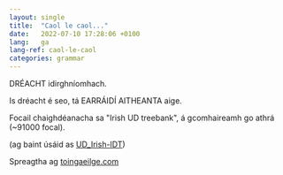 ```yaml
---
layout: single
title:  "Caol le caol..."
date:   2022-07-10 17:28:06 +0100
lang:   ga
lang-ref: caol-le-caol
categories: grammar
---
```


DRÉACHT idirghníomhach.

Is dréacht é seo, tá EARRÁIDÍ AITHEANTA aige.

<div id="vis"></div>

<script type="text/javascript">
  var spec = {{ site.data.caol_le_caol | jsonify }}
  vegaEmbed('#vis', spec).then(function(result) {
    // Access the Vega view instance (https://vega.github.io/vega/docs/api/view/) as result.view
  }).catch(console.error);
</script>

Focail chaighdéanacha sa "Irish UD treebank",
á gcomhaireamh go athrá (~91000 focal).

(ag baint úsáid as [UD_Irish-IDT](https://github.com/UniversalDependencies/UD_Irish-IDT))

Spreagtha ag
[toingaeilge.com](https://toingaeilge.com/post/190215418983/caol-le-leathan-mar-focal-leat)
